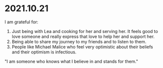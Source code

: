 # 2021.10.21

I am grateful for:

1. Just being with Lea and cooking for her and serving her. It feels good to love someone and really express that love to help her and support her.
2. Being able to share my journey to my friends and to listen to them.
3. People like Michael Malice who feel very optimistic about their beliefs and their optimism is infectious.

"I am someone who knows what I believe in and stands for them."

